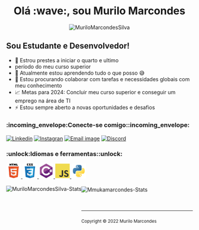 <h1 align="center">Olá :wave:, sou Murilo Marcondes</h1>

<!-- Profile Views -->
<p align="center"> <img src= "https://komarev.com/ghpvc/?username=mukamarcondes&label=Profile%20views&color=brightgreen&style=flat" alt="MuriloMarcondesSilva" /> </p> <!-- -->

<h2>Sou Estudante e Desenvolvedor!</h2> 

- :telescope: Estrou prestes a iniciar o quarto e ultimo
-  período do meu curso superior
- :seedling: Atualmente estou aprendendo tudo o que posso :sweat_smile: 
- :dancers:  Estou procurando colaborar com tarefas e necessidades globais com meu conhecimento
- :chart_with_upwards_trend: Metas para 2024: Concluir meu curso superior e conseguir um emprego na área de TI
- :zap: Estou sempre aberto a novas oportunidades e desafios

<h3>:incoming_envelope:Conecte-se comigo::incoming_envelope:</h3>
<a href="https://www.linkedin.com/in/murilo-marcondes-34192022a/" target="_blank" ><img align="center" src="https://cdn-icons-png.flaticon.com/512/174/174857.png" height="40" width="40" alt="Linkedin"></a> <!-- -->
<a href="https://www.instagram.com/muriloo0103/" target="_blank" ><img align="center" src="https://raw.githubusercontent.com/rahuldkjain/github-profile-readme-generator/master/src/images/icons/Social/instagram.svg" height="40" width="40" alt="Instagran"/></a> <!-- -->
<a href="mailto:mukasilva26@gmail.com" target="_blank"><img align="center" src="https://cdn.icon-icons.com/icons2/2631/PNG/128/gmail_new_logo_icon_159149.png" height="40" width="40" alt="Email image"></a> <!-- -->
<a href="https://discord.com/users/835207415154737152" target="_blank" ><img align="center" src="https://raw.githubusercontent.com/rahuldkjain/github-profile-readme-generator/master/src/images/icons/Social/discord.svg" width="40" height="40" alt="Discord"/></a> <!-- -->


<h3>:unlock:Idiomas e ferramentas::unlock:</h3>
<a href="https://www.w3.org/html/" target="_blank" rel="noreferrer"> <img src="https://raw.githubusercontent.com/devicons/devicon/master/icons/html5/html5-original-wordmark.svg" alt="html5" width="40" height="40"/> </a> <!-- -->
<a href="https://www.w3schools.com/css/" target="_blank" rel="noreferrer"> <img src="https://raw.githubusercontent.com/devicons/devicon/master/icons/css3/css3-original-wordmark.svg" alt="css3" width="40" height="40"/> </a> <!-- -->
<a href="https://www.w3schools.com/cs/" target="_blank" rel="noreferrer"> <img src="https://raw.githubusercontent.com/devicons/devicon/master/icons/csharp/csharp-original.svg" alt="csharp" width="40" height="40"/> </a> <!-- -->
<a href="https://developer.mozilla.org/en-US/docs/Web/JavaScript" target="_blank" rel="noreferrer"> <img src="https://raw.githubusercontent.com/devicons/devicon/master/icons/javascript/javascript-original.svg" alt="javascript" width="40" height="40"/> </a> <!-- -->
<a href="https://www.python.org" target="_blank" rel="noreferrer"> <img src="https://raw.githubusercontent.com/devicons/devicon/master/icons/python/python-original.svg" width="40" height="40" alt="Python"/></a> <!-- -->
<!-- -->
<br><br>
<!-- -->
<div alig="left">
    <img align="left" src="https://github-readme-stats.vercel.app/api?username=mukamarcondes&show_icons=true&theme=gotham&include_all_commits=true&count_private=true" height="180em"alt="MuriloMarcondesSilva-Stats" />
    <img align="center" src="https://github-readme-stats.vercel.app/api/top-langs/?username=mukamarcondes&layout=compact&langs_count=7&theme=gotham" alt="Mmukamarcondes-Stats" /> 
</div> <br><br>

---

<sub> Copyright © 2022 Murilo Marcondes </sub>
